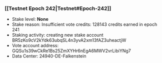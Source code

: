 ### [[Testnet Epoch 242|Testnet#Epoch-242]]
* Stake level: **None**
* Stake reason: Insufficient vote credits: 128143 credits earned in epoch 241
* Staking activity: creating new stake account BR5zKo9cV2kYdk63ubqSL4n3yvA2xm13fAZ3uheactjW
* Vote account address: GQSu1s39wCkRe1Bs25ZmXYHr6nEgA6MWV2vrLibiYNg7
* Data Center: 24940-DE-Falkenstein